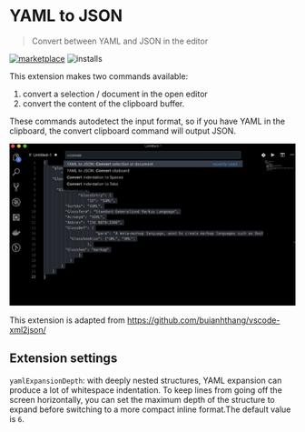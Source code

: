 # YAML to JSON

> Convert between YAML and JSON in the editor

[![marketplace](https://flat.badgen.net/vs-marketplace/v/ahebrank.yaml2json)](https://marketplace.visualstudio.com/items?itemName=ahebrank.yaml2json) ![installs](https://flat.badgen.net/vs-marketplace/i/ahebrank.yaml2json)

This extension makes two commands available: 

1. convert a selection / document in the open editor
2. convert the content of the clipboard buffer. 

These commands autodetect the input format, so if you have YAML in the clipboard, the convert clipboard command will output JSON.

![Converting JSON to YAML](images/converting-json.jpg)

This extension is adapted from https://github.com/buianhthang/vscode-xml2json/

## Extension settings

`yamlExpansionDepth`: with deeply nested structures, YAML expansion can produce a lot of whitespace indentation. To keep lines from going off the screen horizontally, you can set the maximum depth of the structure to expand before switching to a more compact inline format.The default value is `6`.
